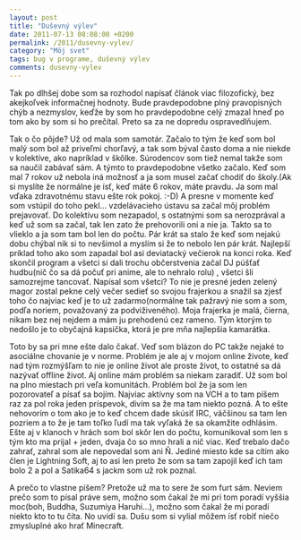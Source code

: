 ```yaml
---
layout: post
title: "Duševný výlev"
date: 2011-07-13 08:08:00 +0200
permalink: /2011/dusevny-vylev/
category: "Môj svet"
tags: bug v programe, duševný výlev
comments: dusevny-vylev
---
```

Tak po dlhšej dobe som sa rozhodol napísať článok viac filozofický, bez akejkoľvek informačnej hodnoty. Bude pravdepodobne plný pravopisných chýb a nezmyslov, keďže by som ho pravdepodobne celý zmazal hneď po tom ako by som si ho prečítal. Preto sa za ne dopredu ospravedlňujem.

Tak o čo pôjde? Už od mala som samotár. Začalo to tým že keď som bol malý som bol až priveľmi chorľavý, a tak som býval často doma a nie niekde v kolektíve, ako napríklad v škôlke. Súrodencov som tiež nemal takže som sa naučil zabávať sám. A týmto to pravdepodobne všetko začalo. Keď som mal 7 rokov už nebola iná možnosť a ja som musel začať chodiť do školy.(Ak si myslíte že normálne je ísť, keď máte 6 rokov, máte pravdu. Ja som mal vďaka zdravotnému stavu ešte rok pokoj. :-D) A presne v momente keď som vstúpil do toho pekl… vzdelávacieho ústavu sa začal môj problém prejavovať. Do kolektívu som nezapadol, s ostatnými som sa nerozprával a keď už som sa začal, tak len zato že prehovorili oni a nie ja. Takto sa to vlieklo a ja som tam bol len do počtu. Pár krát sa stalo že keď som nejakú dobu chýbal nik si to nevšimol a myslím si že to nebolo len pár krát. Najlepší príklad toho ako som zapadal bol asi deviatacký večierok na konci roka. Keď skončil program a všetci si dali trochu občerstvenia začal DJ púšťať hudbu(nič čo sa dá počuť pri anime, ale to nehralo rolu) , všetci šli samozrejme tancovať. Napísal som všetci? To nie je presné jeden zelený magor zostal pekne celý večer sedieť so svojou frajerkou a snažil sa zjesť toho čo najviac keď je to už zadarmo(normálne tak pažravý nie som a som, podľa noriem, považovaný za podviživeného). Moja frajerka je malá, čierna, nikam bez nej nejdem a mám ju prehodenú cez rameno. Tým ktorým to nedošlo je to obyčajná kapsička, ktorá je pre mňa najlepšia kamarátka.

Toto by sa pri mne ešte dalo čakať. Veď som blázon do PC takže nejaké to asociálne chovanie je v norme. Problém je ale aj v mojom online živote, keď nad tým rozmýšľam to nie je online život ale proste život, to ostatné sa dá nazývať offline život. Aj online mám problém sa niekam zaradiť. Už som bol na plno miestach pri veľa komunitách. Problém bol že ja som len pozorovateľ a písať sa bojím. Najviac aktívny som na VCH a to tam píšem raz za pol roka jeden príspevok, divím sa že ma tam niekto pozná. A to ešte nehovorím o tom ako je to keď chcem dade skúsiť IRC, väčšinou sa tam len pozriem a to že je tam toľko ľudí ma tak vyľaká že sa okamžite odhlásim. Ešte aj v klanoch v hrách som bol skôr len do počtu, komunikoval som len s tým kto ma prijal + jeden, dvaja čo so mno hrali a nič viac. Keď trebalo dačo zahrať, zahral som ale nepovedal som ani Ň. Jediné miesto kde sa cítim ako člen je Lightning Soft, aj to asi len preto že som sa tam zapojil keď ich tam bolo 2 a pol a Satika64 s jackm som už rok poznal.

A prečo to vlastne píšem? Pretože už ma to sere že som furt sám. Neviem prečo som to písal práve sem, možno som čakal že mi pri tom poradí vyššia moc(boh, Buddha, Suzumiya Haruhi…), možno som čakal že mi poradí niekto kto to tu číta. No uvidí sa. Dušu som si vylial môžem ísť robiť niečo zmysluplné ako hrať Minecraft.
